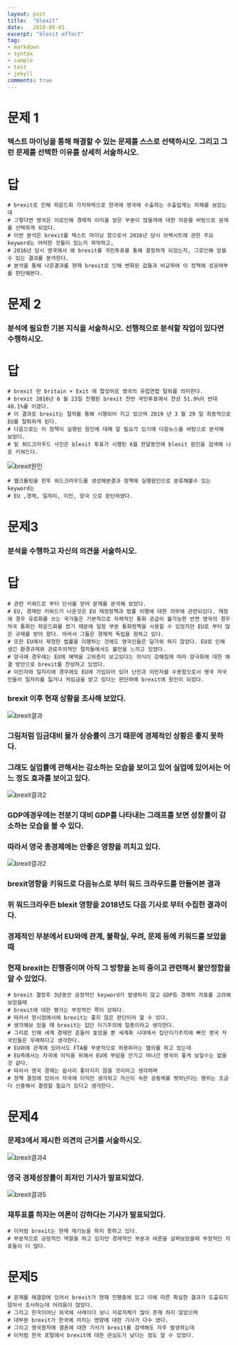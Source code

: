 ```yaml
---
layout: post
title:  "blexit"
date:   2018-06-01
excerpt: "blexit effect"
tag:
- markdown 
- syntax
- sample
- test
- jekyll
comments: true
---
```


문제 1
======

### 텍스트 마이닝을 통해 해결할 수 있는 문제를 스스로 선택하시오. 그리고 그런 문제를 선택한 이유를 상세히 서술하시오.

답
==

    # brexit로 인해 파운드화 가치하락으로 한국에 영국에 수출하는 수출업계는 피해를 보았는데
    # 그렇다면 영국은 이로인해 경제적 이익을 얻은 부분이 많을까에 대한 의문을 바탕으로 문제를 선택하게 되었다.
    # 이번 분석은 brexit를 텍스트 마이닝 함으로서 2016년 당시 브렉시트에 관한 주요 keyword는 어떠한 것들이 있는지 파악하고,
    # 2016년 당시 영국에서 왜 brexit를 국민투표를 통해 결정하게 되었는지, 그로인해 얻을 수 있는 결과를 분석한다.
    # 분석을 통해 나온결과를 현재 brexit로 인해 변화된 값들과 비교하여 이 정책에 성공여부를 판단해본다.

문제 2
======

### 분석에 필요한 기본 지식을 서술하시오. 선행적으로 분석할 작업이 있다면 수행하시오.

답
==

    # brexit 란 britain + Exit 에 합성어로 영국의 유럽연합 탈퇴를 의미한다.
    # brexit 2016년 6 월 23일 진행된 brexit 찬반 국민투표에서 찬성 51.9%이 반대 48.1%를 이겼다.
    # 이 결과로 brexit는 절차를 통해 시행되어 지고 있으며 2019 년 3 월 29 일 최종적으로 EU를 탈퇴하게 된다.
    # 다음으로는 이 정책이 실행된 원인에 대해 알 필요가 있기에 다음뉴스를 바탕으로 분석해 보았다.
    # 밑 워드크라우드 사진은 blexit 투표가 시행된 6월 한달동안에 blexit 원인을 검색해 나온 키워드다.

![brexit원인](C:\Users\Hur_jun\Desktop\HW2.PNG)

    # 웹크롤링을 한후 워드크라우드를 생성해본결과 정책에 실행원인으로 분류해볼수 있는 keyword는
    # EU ,경제, 일자리, 이민, 양극 으로 판단하였다.

문제3
=====

### 분석을 수행하고 자신의 의견을 서술하시오.

답
==

    # 관련 키워드로 부터 단서를 얻어 문제를 분석해 보았다. 
    # EU, 경제란 키워드가 나온것은 EU 재정정책과 법률 이행에 대한 의무에 관련되있다. 재정에 경우 유로화를 쓰는 국가들은 기본적으로 자체적인 통화 공급이 불가능한 반면 영국의 경우 자국 통화인 파운드화를 썼기 때문에 일정 부분 통화정책을 사용할 수 있었지만 EU로 부터 많은 규제를 받아 왔다. 따라서 그들은 경제적 독립을 원하고 있다.
    # 또한 EU에서 제정한 법률을 이행하는 것에도 영국인들은 달가워 하지 않았다. EU로 인해 생긴 환경규제와 관료주의적인 절차들에서도 불만을 느끼고 있었다.
    # 양극에 경우에는 EU에 혜택을 고위층이 보고있다는 의식이 강해짐에 따라 양극화에 대한 해결 방안으로 brexit를 찬성하고 있었다.
    # 이민자와 일자리에 경우에도 EU에 가입되어 있어 난민과 이민자를 수용함으로서 영국 자국민들이 일자리를 잃거나 저임금을 받고 있다는 판단하에 brexit에 원인이 되었다.

### brexit 이후 현재 상황을 조사해 보았다.

![brexit결과](C:\Users\Hur_jun\Desktop\HW2_2.PNG)

### 그림처럼 임금대비 물가 상승률이 크기 때문에 경제적인 상황은 좋지 못하다.

### 그래도 실업률에 관해서는 감소하는 모습을 보이고 있어 실업에 있어서는 어느 정도 효과를 보이고 있다.

![brexit결과2](C:\Users\Hur_jun\Desktop\HW2_3.PNG)

### GDP에경우에는 전분기 대비 GDP를 나타내는 그래프를 보면 성장률이 감소하는 모습을 볼 수 있다.

### 따라서 영국 총경제에는 안좋은 영향을 끼치고 있다.

![brexit결과2](C:\Users\Hur_jun\Desktop\HW2_6.PNG)

### brexit영향을 키워드로 다음뉴스로 부터 워드 크라우드를 만들어본 결과

### 위 워드크라우든 blexit 영향을 2018년도 다음 기사로 부터 수집한 결과이다.

### 경제적인 부분에서 EU와에 관계, 불확실, 우려, 문제 등에 키워드를 보았을때

### 현재 brexit는 진행중이며 아직 그 방향을 논의 중이고 관련해서 불안정함을 알 수 있었다.

    # brexit 결정후 3년동안 긍정적인 keyword가 발생하지 않고 GDP등 경제적 지표를 고려해보았을때
    # brexit에 대한 평가는 부정적인 쪽이 강하다.
    # 따라서 현시점에서에 brexit는 좋지 않은 판단이라 할 수 있다.
    # 생각해보 았을 때 brexit는 집단 이기주의에 일종이라고 생각한다.
    # 그리로 인해 세계 경제만 흔들어 놓았을 뿐 세계화 시대에서 집단이기주의에 빠진 영국 자국민들은 우매하다고 생각한다.
    # EU와에 관계에 있어서도 FTA를 부분적으로 허용하라는 협의를 하고 있는데
    # EU측에서는 자국에 이익을 위해서 EU에 부담을 안기고 떠나간 영국이 좋게 보일수는 없을 것 같다.
    # 따라서 영국 경제는 쉽사리 좋아지지 않을 것이라고 생각하며
    # 정책 결정에 있어서 자국에 이익만 생각하고 자신이 속한 공동체를 벗어난다는 행위는 조금더 신중해서 결정할 필요가 있다고 생각한다.

문제4
=====

### 문제3에서 제시한 의견의 근거를 서술하시오.

![brexit결과4](C:\Users\Hur_jun\Desktop\HW2_4.PNG)

### 영국 경제성장률이 최저인 기사가 발표되었다.

![brexit결과5](C:\Users\Hur_jun\Desktop\HW2_5.PNG)

### 재투표를 하자는 여론이 강하다는 기사가 발표되었다.

    # 이처럼 brexit는 현재 재기능을 하지 못하고 있다.
    # 부분적으로 긍정적인 역할을 하고 있지만 경제적인 부분과 여론을 살펴보았을때 부정적인 지표들이 더 많다.

문제5
=====

    # 문제를 해결함에 있어서 brexit가 현재 진행중에 있고 이에 따른 확실한 결과가 도출되지 않아서 조사하는데 어려움이 많았다.
    # 그리고 한국이아닌 외국에 사례이다 보니 자료자체가 많이 존재 하지 않았으며
    # 대부분 brexit가 한국에 끼치는 영향에 대한 기사가 다수 였다.
    # 그리고 영국왕자에 결혼에 대한 기사가 brexit를 검색해도 자주 발생하는데
    # 이처럼 한국 포털에서 brexit에 대한 관심도가 낮다는 점도 알 수 있었다.
